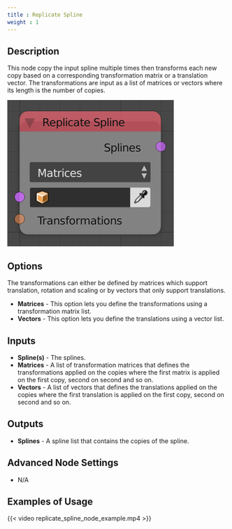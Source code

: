 ```yaml
---
title : Replicate Spline
weight : 1
---
```


## Description

This node copy the input spline multiple times then transforms each new
copy based on a corresponding transformation matrix or a translation
vector. The transformations are input as a list of matrices or vectors
where its length is the number of copies.

![image](replicate_spline_node.png)

## Options

The transformations can either be defined by matrices which support
translation, rotation and scaling or by vectors that only support
translations.

- **Matrices** - This option lets you define the transformations using
    a transformation matrix list.
- **Vectors** - This option lets you define the translations using a
    vector list.

## Inputs

- **Spline(s)** - The splines.
- **Matrices** - A list of transformation matrices that defines the
    transformations applied on the copies where the first matrix is
    applied on the first copy, second on second and so on.
- **Vectors** - A list of vectors that defines the translations
    applied on the copies where the first translation is applied on the
    first copy, second on second and so on.

## Outputs

- **Splines** - A spline list that contains the copies of the spline.

## Advanced Node Settings

- N/A

## Examples of Usage

{{< video replicate_spline_node_example.mp4 >}}
